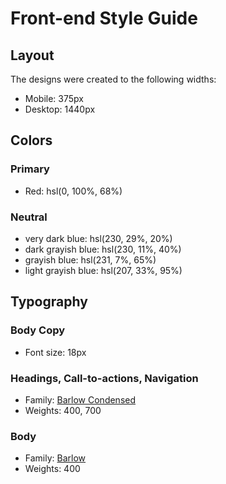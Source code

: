 # Front-end Style Guide

## Layout

The designs were created to the following widths:

-   Mobile: 375px
-   Desktop: 1440px

## Colors

### Primary

-   Red: hsl(0, 100%, 68%)

### Neutral

-   very dark blue: hsl(230, 29%, 20%)
-   dark grayish blue: hsl(230, 11%, 40%)
-   grayish blue: hsl(231, 7%, 65%)
-   light grayish blue: hsl(207, 33%, 95%)

## Typography

### Body Copy

-   Font size: 18px

### Headings, Call-to-actions, Navigation

-   Family: [Barlow Condensed](https://fonts.google.com/specimen/Barlow+Condensed)
-   Weights: 400, 700

### Body

-   Family: [Barlow](https://fonts.google.com/specimen/Barlow)
-   Weights: 400
